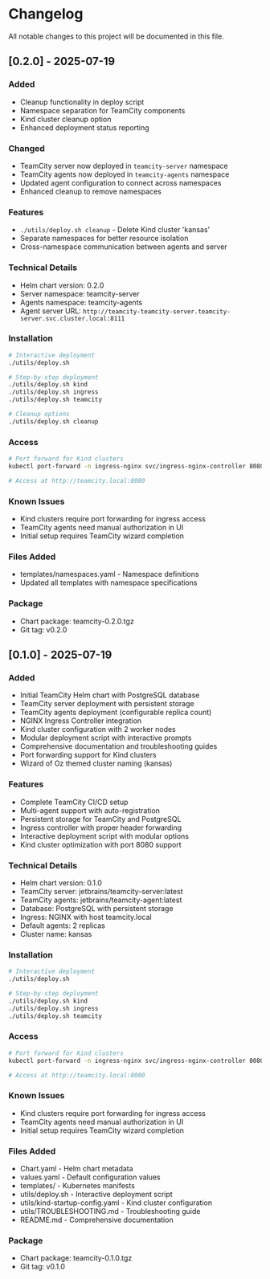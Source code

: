 # Changelog

All notable changes to this project will be documented in this file.

## [0.2.0] - 2025-07-19

### Added
- Cleanup functionality in deploy script
- Namespace separation for TeamCity components
- Kind cluster cleanup option
- Enhanced deployment status reporting

### Changed
- TeamCity server now deployed in `teamcity-server` namespace
- TeamCity agents now deployed in `teamcity-agents` namespace
- Updated agent configuration to connect across namespaces
- Enhanced cleanup to remove namespaces

### Features
- `./utils/deploy.sh cleanup` - Delete Kind cluster 'kansas'
- Separate namespaces for better resource isolation
- Cross-namespace communication between agents and server

### Technical Details
- Helm chart version: 0.2.0
- Server namespace: teamcity-server
- Agents namespace: teamcity-agents
- Agent server URL: `http://teamcity-teamcity-server.teamcity-server.svc.cluster.local:8111`

### Installation
```bash
# Interactive deployment
./utils/deploy.sh

# Step-by-step deployment
./utils/deploy.sh kind
./utils/deploy.sh ingress
./utils/deploy.sh teamcity

# Cleanup options
./utils/deploy.sh cleanup
```

### Access
```bash
# Port forward for Kind clusters
kubectl port-forward -n ingress-nginx svc/ingress-nginx-controller 8080:80

# Access at http://teamcity.local:8080
```

### Known Issues
- Kind clusters require port forwarding for ingress access
- TeamCity agents need manual authorization in UI
- Initial setup requires TeamCity wizard completion

### Files Added
- templates/namespaces.yaml - Namespace definitions
- Updated all templates with namespace specifications

### Package
- Chart package: teamcity-0.2.0.tgz
- Git tag: v0.2.0

## [0.1.0] - 2025-07-19

### Added
- Initial TeamCity Helm chart with PostgreSQL database
- TeamCity server deployment with persistent storage
- TeamCity agents deployment (configurable replica count)
- NGINX Ingress Controller integration
- Kind cluster configuration with 2 worker nodes
- Modular deployment script with interactive prompts
- Comprehensive documentation and troubleshooting guides
- Port forwarding support for Kind clusters
- Wizard of Oz themed cluster naming (kansas)

### Features
- Complete TeamCity CI/CD setup
- Multi-agent support with auto-registration
- Persistent storage for TeamCity and PostgreSQL
- Ingress controller with proper header forwarding
- Interactive deployment script with modular options
- Kind cluster optimization with port 8080 support

### Technical Details
- Helm chart version: 0.1.0
- TeamCity server: jetbrains/teamcity-server:latest
- TeamCity agents: jetbrains/teamcity-agent:latest
- Database: PostgreSQL with persistent storage
- Ingress: NGINX with host teamcity.local
- Default agents: 2 replicas
- Cluster name: kansas

### Installation
```bash
# Interactive deployment
./utils/deploy.sh

# Step-by-step deployment
./utils/deploy.sh kind
./utils/deploy.sh ingress
./utils/deploy.sh teamcity
```

### Access
```bash
# Port forward for Kind clusters
kubectl port-forward -n ingress-nginx svc/ingress-nginx-controller 8080:80

# Access at http://teamcity.local:8080
```

### Known Issues
- Kind clusters require port forwarding for ingress access
- TeamCity agents need manual authorization in UI
- Initial setup requires TeamCity wizard completion

### Files Added
- Chart.yaml - Helm chart metadata
- values.yaml - Default configuration values
- templates/ - Kubernetes manifests
- utils/deploy.sh - Interactive deployment script
- utils/kind-startup-config.yaml - Kind cluster configuration
- utils/TROUBLESHOOTING.md - Troubleshooting guide
- README.md - Comprehensive documentation

### Package
- Chart package: teamcity-0.1.0.tgz
- Git tag: v0.1.0 
